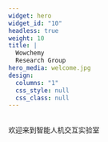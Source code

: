 ```yaml
---
widget: hero
widget_id: "10"
headless: true
weight: 10
title: |
  Wowchemy  
  Research Group
hero_media: welcome.jpg
design:
  columns: "1"
  css_style: null
  css_class: null
---
```


<br>
欢迎﻿来到智能人机交互实验室

